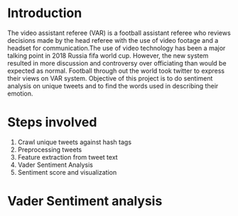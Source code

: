 # Introduction
The video assistant referee (VAR) is a football assistant referee who reviews decisions made by the head referee with the use of video footage and a headset for communication.The use of video technology has been a major talking point in 2018 Russia fifa world cup. However, the new system resulted in more discussion and controversy over officiating than would be expected as normal. Football through out the world took twitter to express their views on VAR system. Objective of this project is to do sentiment analysis on unique tweets and to find the words used in describing their emotion.

# Steps involved
1) Crawl unique tweets against hash tags
2) Preprocessing tweets
3) Feature extraction from tweet text
4) Vader Sentiment Analysis
5) Sentiment score and visualization

# Vader Sentiment analysis
